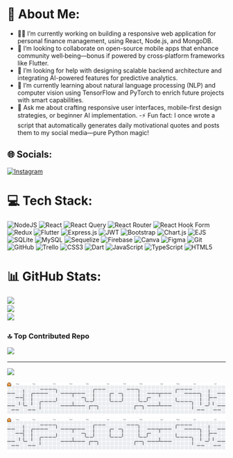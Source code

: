# 💫 About Me:
- 🧑‍💻 I’m currently working on building a responsive web application for personal finance management, using React, Node.js, and MongoDB.
- 🤝 I’m looking to collaborate on open-source mobile apps that enhance community well‑being—bonus if powered by cross‑platform frameworks like Flutter.
- 🙏 I’m looking for help with designing scalable backend architecture and integrating AI-powered features for predictive analytics.
- 🌱 I’m currently learning about natural language processing (NLP) and computer vision using TensorFlow and PyTorch to enrich future projects with smart capabilities.
- 💬 Ask me about crafting responsive user interfaces, mobile-first design strategies, or beginner AI implementation.
-⚡ Fun fact: I once wrote a script that automatically generates daily motivational quotes and posts them to my social media—pure Python magic!

## 🌐 Socials:
[![Instagram](https://img.shields.io/badge/Instagram-%23E4405F.svg?logo=Instagram&logoColor=white)](https://instagram.com/delvin_dv) 

# 💻 Tech Stack:
![NodeJS](https://img.shields.io/badge/node.js-6DA55F?style=for-the-badge&logo=node.js&logoColor=white) ![React](https://img.shields.io/badge/react-%2320232a.svg?style=for-the-badge&logo=react&logoColor=%2361DAFB) ![React Query](https://img.shields.io/badge/-React%20Query-FF4154?style=for-the-badge&logo=react%20query&logoColor=white) ![React Router](https://img.shields.io/badge/React_Router-CA4245?style=for-the-badge&logo=react-router&logoColor=white) ![React Hook Form](https://img.shields.io/badge/React%20Hook%20Form-%23EC5990.svg?style=for-the-badge&logo=reacthookform&logoColor=white) ![Redux](https://img.shields.io/badge/redux-%23593d88.svg?style=for-the-badge&logo=redux&logoColor=white) ![Flutter](https://img.shields.io/badge/Flutter-%2302569B.svg?style=for-the-badge&logo=Flutter&logoColor=white) ![Express.js](https://img.shields.io/badge/express.js-%23404d59.svg?style=for-the-badge&logo=express&logoColor=%2361DAFB) ![JWT](https://img.shields.io/badge/JWT-black?style=for-the-badge&logo=JSON%20web%20tokens) ![Bootstrap](https://img.shields.io/badge/bootstrap-%238511FA.svg?style=for-the-badge&logo=bootstrap&logoColor=white) ![Chart.js](https://img.shields.io/badge/chart.js-F5788D.svg?style=for-the-badge&logo=chart.js&logoColor=white) ![EJS](https://img.shields.io/badge/ejs-%23B4CA65.svg?style=for-the-badge&logo=ejs&logoColor=black) ![SQLite](https://img.shields.io/badge/sqlite-%2307405e.svg?style=for-the-badge&logo=sqlite&logoColor=white) ![MySQL](https://img.shields.io/badge/mysql-4479A1.svg?style=for-the-badge&logo=mysql&logoColor=white) ![Sequelize](https://img.shields.io/badge/Sequelize-52B0E7?style=for-the-badge&logo=Sequelize&logoColor=white) ![Firebase](https://img.shields.io/badge/firebase-a08021?style=for-the-badge&logo=firebase&logoColor=ffcd34) ![Canva](https://img.shields.io/badge/Canva-%2300C4CC.svg?style=for-the-badge&logo=Canva&logoColor=white) ![Figma](https://img.shields.io/badge/figma-%23F24E1E.svg?style=for-the-badge&logo=figma&logoColor=white) ![Git](https://img.shields.io/badge/git-%23F05033.svg?style=for-the-badge&logo=git&logoColor=white) ![GitHub](https://img.shields.io/badge/github-%23121011.svg?style=for-the-badge&logo=github&logoColor=white) ![Trello](https://img.shields.io/badge/Trello-%23026AA7.svg?style=for-the-badge&logo=Trello&logoColor=white) ![CSS3](https://img.shields.io/badge/css3-%231572B6.svg?style=for-the-badge&logo=css3&logoColor=white) ![Dart](https://img.shields.io/badge/dart-%230175C2.svg?style=for-the-badge&logo=dart&logoColor=white) ![JavaScript](https://img.shields.io/badge/javascript-%23323330.svg?style=for-the-badge&logo=javascript&logoColor=%23F7DF1E) ![TypeScript](https://img.shields.io/badge/typescript-%23007ACC.svg?style=for-the-badge&logo=typescript&logoColor=white) ![HTML5](https://img.shields.io/badge/html5-%23E34F26.svg?style=for-the-badge&logo=html5&logoColor=white)
# 📊 GitHub Stats:
![](https://github-readme-stats.vercel.app/api?username=Vito28&theme=dark&hide_border=true&include_all_commits=true&count_private=true)<br/>
![](https://nirzak-streak-stats.vercel.app/?user=Vito28&theme=dark&hide_border=true)<br/>
![](https://github-readme-stats.vercel.app/api/top-langs/?username=Vito28&theme=dark&hide_border=true&include_all_commits=true&count_private=true&layout=compact)

### 🔝 Top Contributed Repo
![](https://github-contributor-stats.vercel.app/api?username=Vito28&limit=5&theme=dark&combine_all_yearly_contributions=true)

---
[![](https://visitcount.itsvg.in/api?id=Vito28&icon=0&color=0)](https://visitcount.itsvg.in)

<!-- Proudly created with GPRM ( https://gprm.itsvg.in ) -->
<picture>
  <source media="(prefers-color-scheme: dark)" srcset="https://raw.githubusercontent.com/Vito28/Vito28/output/pacman-contribution-graph-dark.svg">
  <source media="(prefers-color-scheme: light)" srcset="https://raw.githubusercontent.com/Vito28/Vito28/output/pacman-contribution-graph.svg">
  <img alt="pacman contribution graph" src="https://raw.githubusercontent.com/Vito28/Vito28/output/pacman-contribution-graph.svg">
</picture>


<picture>
  <source media="(prefers-color-scheme: dark)" srcset="https://raw.githubusercontent.com/Vito28/Vito28/output/pacman-contribution-graph-dark.svg">
  <source media="(prefers-color-scheme: light)" srcset="https://raw.githubusercontent.com/Vito28/Vito28/output/pacman-contribution-graph.svg">
  <img alt="pacman contribution graph" src="https://raw.githubusercontent.com/Vito28/Vito28/output/pacman-contribution-graph.svg">
</picture>

###